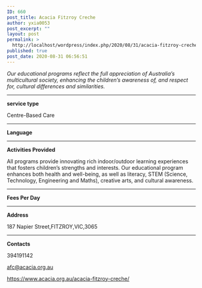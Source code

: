 ```yaml
---
ID: 660
post_title: Acacia Fitzroy Creche
author: yxia0053
post_excerpt: ""
layout: post
permalink: >
  http://localhost/wordpress/index.php/2020/08/31/acacia-fitzroy-creche/
published: true
post_date: 2020-08-31 06:56:51
---
```

<em>Our educational programs reflect the full appreciation of Australia’s multicultural society, enhancing the children’s awareness of, and respect for, cultural differences and similarities.</em>

<!--more-->

<hr />

<strong>service type</strong>

Centre-Based Care

<hr />

<strong>Language</strong>



<hr />

<strong>Activities Provided</strong>

All programs provide innovating rich indoor/outdoor learning experiences that fosters children’s strengths and interests. Our educational program enhances both health and well-being, as well as literacy, STEM (Science, Technology, Engineering and Maths), creative arts, and cultural awareness.

<hr />

<strong>Fees Per Day</strong>



<hr />

<strong>Address</strong>

187 Napier Street,FITZROY,VIC,3065

<hr />

<strong>Contacts</strong>

394191142

afc@acacia.org.au

https://www.acacia.org.au/acacia-fitzroy-creche/